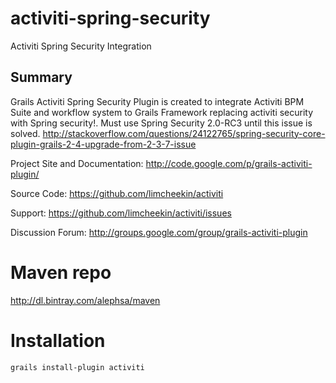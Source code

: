# activiti-spring-security
Activiti Spring Security Integration

## Summary
Grails Activiti Spring Security Plugin is created to integrate Activiti BPM Suite and workflow system to Grails Framework replacing activiti security with Spring security!. Must use Spring Security 2.0-RC3 until this issue is solved.
http://stackoverflow.com/questions/24122765/spring-security-core-plugin-grails-2-4-upgrade-from-2-3-7-issue

Project Site and Documentation: http://code.google.com/p/grails-activiti-plugin/ 

Source Code: https://github.com/limcheekin/activiti 

Support: https://github.com/limcheekin/activiti/issues 

Discussion Forum: http://groups.google.com/group/grails-activiti-plugin

# Maven repo

http://dl.bintray.com/alephsa/maven

# Installation

```
grails install-plugin activiti
```
